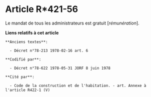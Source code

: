 # Article R*421-56

Le mandat de tous les administrateurs est gratuit [*rémunération*].

**Liens relatifs à cet article**

	**Anciens textes**:

	  - Décret n°78-213 1978-02-16 art. 6

	**Codifié par**:

	  - Décret n°78-622 1978-05-31 JORF 8 juin 1978

	**Cité par**:

	  - Code de la construction et de l'habitation. - art. Annexe à l'article R422-1 (V)
